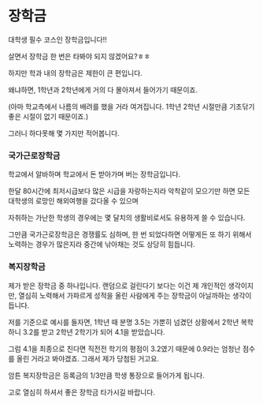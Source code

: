 # 장학금

대학생 필수 코스인 장학금입니다!!

살면서 장학금 한 번은 타봐야 되지 않겠어요?ㅎㅎ



하지만 학과 내의 장학금은 제한이 큰 편입니다.

왜냐하면, 1학년과 2학년에게 거의 다 몰아져서 들어가기 때문이죠.

(아마 학교측에서 나름의 배려를 했을 거라 여겨집니다. 1학년 2학년 시절만큼 기초닦기 좋은 시절이 없기 때문이죠.)



그러니 하다못해 몇 가지만 적어봅니다.







### 국가근로장학금

학교에서 알바하며 학교에서 돈 받아가며 버는 장학금입니다.



한달 80시간에 최저시급보다 많은 시급을 자랑하는지라 악착같이 모으기만 하면 모든 대학생의 로망인 해외여행을 갔다올 수 있으며

자취하는 가난한 학생의 경우에는 몇 달치의 생활비로서도 유용하게 쓸 수 있습니다.



그만큼 국가근로장학금은 경쟁률도 심하며, 한 번 되었다하면 어떻게든 또 하기 위해서 노력하는 경우가 많은지라 중간에 낚아채는 것도 상당히 힘듭니다.







### 복지장학금

제가 받은 장학금 중 하나입니다. 랜덤으로 걸린다기 보다는 이건 제 개인적인 생각이지만, 열심히 노력해서 가파르게 성적을 올린 사람에게 주는 장학금이 아닐까하는 생각이 듭니다.



저를 기준으로 예시를 들자면, 1학년 때 분명 3.5는 가뿐히 넘겼던 상황에서 2학년 복학하니 3.2를 받고 2학년 2학기가 되어 4.1을 받았습니다.

그럼 4.1을 최종으로 친다면 직전전 학기의 평점이 3.2였기 때문에 0.9라는 엄청난 점수를 올린 거라고 봐야겠죠. 그래서 제가 당첨된 거고요.



암튼 복지장학금은 등록금의 1/3만큼 학생 통장으로 들어가게 됩니다.

고로 열심히 하셔서 좋은 장학금 타가시길 바랍니다.